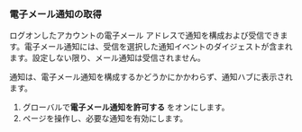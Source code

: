 ### 電子メール通知の取得

ログオンしたアカウントの電子メール
アドレスで通知を構成および受信できます。電子メール通知には、受信を選択した通知イベントのダイジェストが含まれます。設定しない限り、メール通知は受信されません。

通知は、電子メール通知を構成するかどうかにかかわらず、通知ハブに表示されます。

1.  グローバルで**電子メール通知を許可する** をオンにします。
2.  ページを操作し、必要な通知を有効にします。
